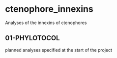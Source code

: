# ctenophore_innexins
Analyses of the innexins of ctenophores

## 01-PHYLOTOCOL
planned analyses specified at the start of the project


